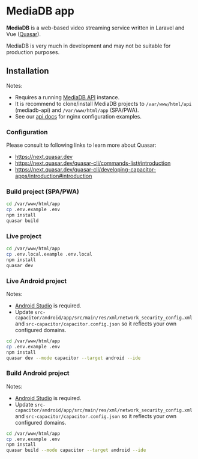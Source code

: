 # MediaDB app

**MediaDB** is a web-based video streaming service written in Laravel and Vue ([Quasar](https://quasar.dev/)).

MediaDB is very much in development and may not be suitable for production purposes.

## Installation

Notes:

- Requires a running [MediaDB API](https://github.com/francoism90/mediadb) instance.
- It is recommend to clone/install MediaDB projects to `/var/www/html/api` (mediadb-api) and `/var/www/html/app` (SPA/PWA).
- See our [api docs](https://github.com/francoism90/mediadb/blob/master/doc/nginx/) for nginx configuration examples.

### Configuration

Please consult to following links to learn more about Quasar:

- <https://next.quasar.dev>
- <https://next.quasar.dev/quasar-cli/commands-list#introduction>
- <https://next.quasar.dev/quasar-cli/developing-capacitor-apps/introduction#introduction>

### Build project (SPA/PWA)

```bash
cd /var/www/html/app
cp .env.example .env
npm install
quasar build
```

### Live project

```bash
cd /var/www/html/app
cp .env.local.example .env.local
npm install
quasar dev
```

### Live Android project

Notes:

- [Android Studio](https://next.quasar.dev/quasar-cli/developing-capacitor-apps/preparation) is required.
- Update `src-capacitor/android/app/src/main/res/xml/network_security_config.xml` and `src-capacitor/capacitor.config.json` so it reflects your own configured domains.

```bash
cd /var/www/html/app
cp .env.example .env
npm install
quasar dev --mode capacitor --target android --ide
```

### Build Android project

Notes:

- [Android Studio](https://next.quasar.dev/quasar-cli/developing-capacitor-apps/preparation) is required.
- Update `src-capacitor/android/app/src/main/res/xml/network_security_config.xml` and `src-capacitor/capacitor.config.json` so it reflects your own configured domains.

```bash
cd /var/www/html/app
cp .env.example .env
npm install
quasar build --mode capacitor --target android --ide
```
